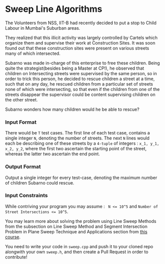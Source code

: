 # Sweep Line Algorithms

The Volunteers from NSS, IIT-B had recently decided to put a stop to Child Labour in Mumbai's Suburban areas.

They realized that this illicit activity was largely controlled by Cartels which organize them and supervise their work at Construction Sites. It was soon found out that these construction sites were present on various streets many of which intersected.

Subarno was made in-charge of this enterprise to free these children. Being quite the strategist(besides being a Master at CP!), he observed that children on Intersecting streets were supervised by the same person, so in order to trick this person, he decided to rescue children a street at a time, such that on any day, he rescued children from a particular set of streets none of which were intersecting, so that even if the children from one of the streets disappear the supervisor could be content supervising children on the other street.

Subarno wonders how many children would he be able to rescue?

### Input Format

There would be ```T``` test cases.
The first line of each test case, contains a single integer ```N```, denoting the number of streets.
The next ```N``` lines would each be describing one of these streets by a ```4-tuple``` of integers : ```x_1, y_1, x_2, y_2```, where the first two ascertain the starting point of the street, whereas the latter two ascertain the end point.

### Output Format

Output a single integer for every test-case, denoting the maximum number of children Subarno could rescue.

### Input Constraints

While contriving your program you may assume : ``` N <= 10^5``` and ```Number of Street Intersections <= 10^5```.

You may learn more about solving the problem using Line Sweep Methods from the subsection on Line Sweep Method and Segment Intersection Problem in Plane Sweep Technique and Applications section from [this course](https://nptel.ac.in/courses/106/102/106102011/).

You need to write your code in ```sweep.cpp``` and push it to your cloned repo alongwith your own ```sweep.h```, and then create a Pull Request in order to contribute!